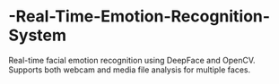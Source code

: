 # -Real-Time-Emotion-Recognition-System
Real-time facial emotion recognition using DeepFace and OpenCV. Supports both webcam and media file analysis for multiple faces.
